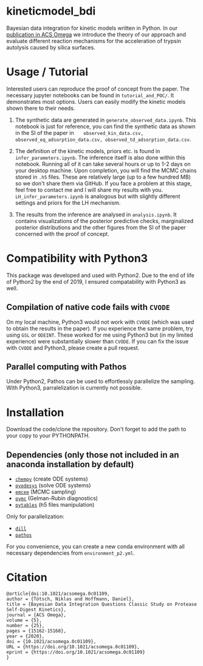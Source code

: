 # kineticmodel_bdi
Bayesian data integration for kinetic models written in Python.
In our [publication in ACS Omega](https://pubs.acs.org/doi/10.1021/acsomega.0c01109) we introduce the theory of our approach and evaluate different reaction mechanisms for the acceleration of trypsin autolysis caused by silica surfaces.

# Usage / Tutorial

Interested users can reproduce the proof of concept from the paper. 
The necessary jupyter notebooks can be found in `tutorial_and_POC/`. 
It demonstrates most options.
Users can easily modify the kinetic models shown there to their needs.

1. The synthetic data are generated in `generate_observed_data.ipynb`. 
This notebook is just for reference, you can find the synthetic data as shown in the SI of the paper in ` 	observed_kin_data.csv, observed_eq_adsorption_data.csv, observed_td_adsorption_data.csv`.

2. The definition of the kinetic models, priors etc. is found in `infer_parameters.ipynb`.
The inference itself is also done within this notebook.
Running all of it can take several hours or up to 1-2 days on your desktop machine.
Upon completion, you will find the MCMC chains stored in `.h5` files. 
These are relatively large (up to a few hundred MB) so we don't share them via GitHub.
If you face a problem at this stage, feel free to contact me and I will share my results with you.
`LH_infer_parameters.ipynb` is analogous but with slightly different settings and priors for the LH mechanism.

3. The results from the inference are analysed in `analysis.ipynb`.
It contains visualizations of the posterior predictive checks, marginalized posterior distributions and the other figures from the SI of the paper concerned with the proof of concept.

# Compatibility with Python3

This package was developed and used with Python2. 
Due to the end of life of Python2 by the end of 2019, I ensured compatability with Python3 as well.

## Compilation of native code fails with `CVODE`

On my local machine, Python3 would not work with `CVODE` (which was used to obtain the results in the paper).
If you experience the same problem, try using `GSL` or `ODEINT`.
These worked for me using Python3 but (in my limited experience) were substantially slower than `CVODE`. 
If you can fix the issue with `CVODE` and Python3, please create a pull request.

## Parallel computing with Pathos

Under Python2, Pathos can be used to effortlessly parallelize the sampling.
With Python3, parralelization is currently not possible.

# Installation

Download the code/clone the repository. Don't forget to add the path to your copy to your PYTHONPATH.

## Dependencies (only those not included in an anaconda installation by default)

* [`chempy`](https://github.com/bjodah/chempy) (create ODE systems)
* [`pyodesys`](https://github.com/bjodah/pyodesys) (solve ODE systems)
* [`emcee`](https://github.com/dfm/emcee) (MCMC sampling)
* [`pymc`](https://github.com/pymc-devs/pymc) (Gelman-Rubin diagnostics)
* [`pytables`](http://www.pytables.org/) (h5 files manipulation)

Only for parallelization:
* [`dill`](https://github.com/uqfoundation/dill)
* [`pathos`](https://github.com/uqfoundation/pathos)

For you convenience, you can create a new conda environment with all necessary dependencies from `environment_p2.yml`.

# Citation


```
@article{doi:10.1021/acsomega.0c01109,
author = {Tötsch, Niklas and Hoffmann, Daniel},
title = {Bayesian Data Integration Questions Classic Study on Protease Self-Digest Kinetics},
journal = {ACS Omega},
volume = {5},
number = {25},
pages = {15162-15168},
year = {2020},
doi = {10.1021/acsomega.0c01109},
URL = {https://doi.org/10.1021/acsomega.0c01109},
eprint = {https://doi.org/10.1021/acsomega.0c01109}
}
```
